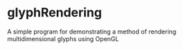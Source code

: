 # glyphRendering

A simple program for demonstrating a method of rendering multidimensional glyphs using OpenGL 
